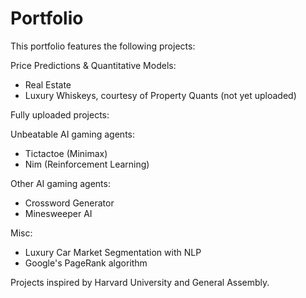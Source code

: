 # Portfolio

This portfolio features the following projects:

Price Predictions & Quantitative Models:
- Real Estate
- Luxury Whiskeys, courtesy of Property Quants (not yet uploaded)

Fully uploaded projects:

Unbeatable AI gaming agents:
- Tictactoe (Minimax)
- Nim (Reinforcement Learning)

Other AI gaming agents:
- Crossword Generator
- Minesweeper AI

Misc:
- Luxury Car Market Segmentation with NLP
- Google's PageRank algorithm

Projects inspired by Harvard University and General Assembly.
